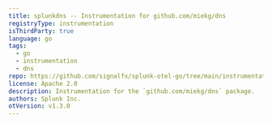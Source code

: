 ```yaml
---
title: splunkdns -- Instrumentation for github.com/miekg/dns
registryType: instrumentation
isThirdParty: true
language: go
tags:
  - go
  - instrumentation
  - dns
repo: https://github.com/signalfx/splunk-otel-go/tree/main/instrumentation/github.com/miekg/dns/splunkdns
license: Apache 2.0
description: Instrumentation for the `github.com/miekg/dns` package.
authors: Splunk Inc.
otVersion: v1.3.0
---
```

